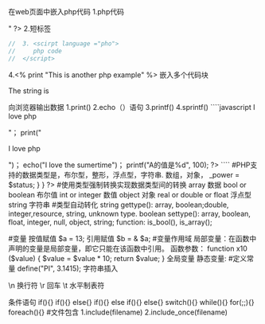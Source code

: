 在web页面中嵌入php代码
1.<?php
    echo "<p>php代码</p>"
 ?>
 2.短标签
 <?
    print "This is another phl example"
 ?>
 ````javascript
//  3. <scirpt language ="pho">
//     php code
//  </script>
 ````
 4.<%
    print "This is another php example"
 %>
 嵌入多个代码块
 <?php
  $s = "123";
 ?>
 <p>The string is 
    <?= 
        $s
    ?>
 </p>
 向浏览器输出数据
 1.print()
  2.echo（）语句
  3.printf()
   4.sprintf()
````javascript
 <?php 
    print "<p>I love php</p>"；
    print("<p>I love php</p>")；
    echo("I love the sumertime")；
    printf("A的值是%d", 100);
 ?>
 ````
 #PHP支持的数据类型是，布尔型，整形，浮点型，字符串.
                    数组，对象，
 <?php
    $a = false;
    $b = 44;
    $c = 4.64;
    $d = "This is a string"; 
    class Applicance {
        private $_power;
        function setPower($status) {
            $this=>_power = $status;
        }
    }
 ?>
 #使用类型强制转换实现数据类型间的转换
 array 数据
 bool or boolean 布尔值
 int or integer 数值
 object 对象
 real or double or float 浮点型
 string 字符串
#类型自动转化
string gettype(): array, boolean;double, integer,resource, string, unknown type.
boolean settype(): array, boolean, float, integer, null, object, string;
function: is_bool(), is_array();

#变量
按值赋值 $a = 13;
引用赋值 $b = & $a;
#变量作用域
局部变量：在函数中声明的变量是局部变量，即它只能在该函数中引用。
函数参数：
function x10 ($value) {
    $value = $value * 10;
    return $value;
}
全局变量
静态变量: 
#定义常量
define("PI", 3.1415);
字符串插入
<?php
    $sport = "boxing";
    echo "Jason's favorite is \n $sport";
?>
\n 换行符
\r 回车
\t 水平制表符

条件语句
if(){}
if(){} else{}
if(){} else if(){} else{}
switch(){}
while(){}
for(;;){}
foreach(){}
#文件包含
1.include(filename)
2.include_once(filename)
